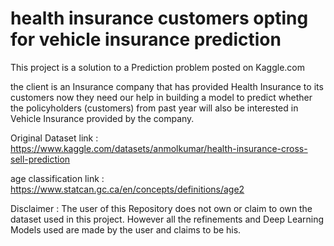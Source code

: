 # health insurance customers opting for vehicle insurance prediction

This project is a solution to a Prediction problem posted on Kaggle.com

the client is an Insurance company that has provided Health Insurance to its customers now they need our help in building a model to predict whether the policyholders (customers) from past year will also be interested in Vehicle Insurance provided by the company.

Original Dataset link : https://www.kaggle.com/datasets/anmolkumar/health-insurance-cross-sell-prediction

age classification link : https://www.statcan.gc.ca/en/concepts/definitions/age2

Disclaimer : The user of this Repository does not own or claim to own the dataset used in this project. However all the refinements and Deep Learning Models used are made by the user and claims to be his.
